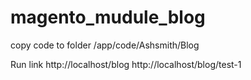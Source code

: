 # magento_mudule_blog

copy code to folder /app/code/Ashsmith/Blog

Run link 
http://localhost/blog
http://localhost/blog/test-1
